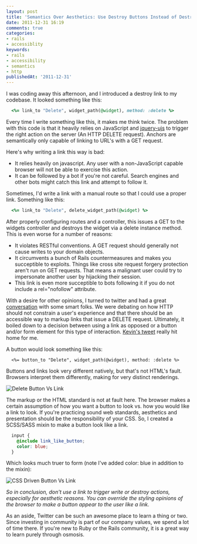 ```yaml
---
layout: post
title: 'Semantics Over Aesthetics: Use Destroy Buttons Instead of Destroy Links'
date: 2011-12-31 16:19
comments: true
categories:
- rails
- accessiblity
keywords:
- rails
- accessibility
- semantics
- http
publishedAt: '2011-12-31'
---
```


I was coding away this afternoon, and I introduced a destroy link to my codebase. It looked something like this:

```ruby
  <%= link_to "Delete", widget_path(@widget), method: :delete %>
```
<!-- more -->

Every time I write something like this, it makes me think twice. The problem with this code is that it heavily relies on JavaScript and [jquery-ujs](https://github.com/rails/jquery-ujs) to trigger the right action on the server (An HTTP DELETE request). Anchors are semantically only capable of linking to URL's with a GET request.

Here's why writing a link this way is bad:

* It relies heavily on javascript. Any user with a non-JavaScript capable browser will not be able to exercise this action.
* It can be followed by a bot if you're not careful. Search engines and other bots might catch this link and attempt to follow it.

Sometimes, I'd write a link with a manual route so that I could use a proper link. Something like this:

```ruby
  <%= link_to "Delete", delete_widget_path(@widget) %>
```

After properly configuring routes and a controller, this issues a GET to the widgets controller and destroys the widget via a delete instance method. This is even worse for a number of reasons:

* It violates RESTful conventions. A GET request should generally not cause writes to your domain objects.
* It circumvents a bunch of Rails countermeasures and makes you succeptible to exploits. Things like cross site request forgery protection aren't run on GET requests. That means a malignant user could try to impersonate another user by hijacking their session.
* This link is even more succeptible to bots following it if you do not include a rel="nofollow" attribute.

With a desire for other opinions, I turned to twitter and had a great [conversation](https://twitter.com/#!/dpickett/status/153190445931970560) with some smart folks. We were debating on how HTTP should not constrain a user's experience and that there should be an accessible way to markup links that issue a DELETE request. Ultimately, it boiled down to a decision between using a link as opposed or a button and/or form element for this type of interaction. [Kevin's tweet](https://twitter.com/#!/gisikw/status/153194635890667520) really hit home for me.

A button would look something like this:

```
  <%= button_to "Delete", widget_path(@widget), method: :delete %>
```
Buttons and links look very different natively, but that's not HTML's fault. Browsers interpret them differently, making for very distinct renderings.

![Delete Button Vs Link](/images/delete_btn_vs_link.png)

The markup or the HTML standard is not at fault here. The browser makes a certain assumption of how you want a button to look vs. how you would like a link to look. If you're practicing sound web standards, aesthetics and presentation should be the responsibility of your CSS. So, I created a SCSS/SASS mixin to make a button look like a link.

<script src="https://gist.github.com/1545151.js"> </script>

```scss
  input {
    @include link_like_button;
    color: blue;
  }
```

Which looks much truer to form (note I've added color: blue in addition to the mixin):

![CSS Driven Button Vs Link](/images/delete_btn_css_vs_link.png)

*So in conclusion, don't use a link to trigger write or destroy actions, especially for aesthetic reasons. You can override the styling opinions of the browser to make a button appear to the user like a link.*

As an aside, Twitter can be such an awesome place to learn a thing or two. Since investing in community is part of our company values, we spend a lot of time there. If you're new to Ruby or the Rails community, it is a great way to learn purely through osmosis.
